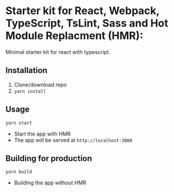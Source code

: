 # Starter kit for React, Webpack, TypeScript, TsLint, Sass and Hot Module Replacment (HMR):

Minimal starter kit for react with typescript.

## Installation
1. Clone/download repo
2. `yarn install`

## Usage
`yarn start`
* Start the app with HMR
* The app will be served at `http://localhost:3000` 

## Building for production
`yarn build`
* Building the app without HMR
